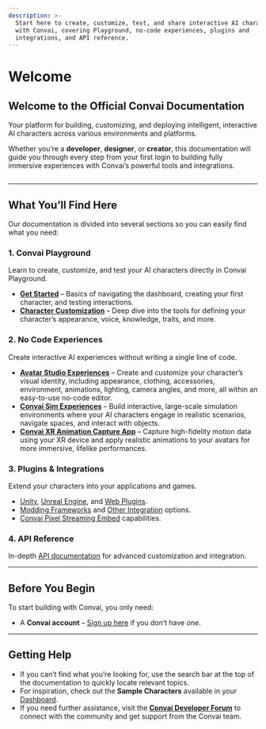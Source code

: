 ```yaml
---
description: >-
  Start here to create, customize, test, and share interactive AI characters
  with Convai, covering Playground, no-code experiences, plugins and
  integrations, and API reference.
---
```


# Welcome

## **Welcome to the Official Convai Documentation**&#x20;

Your platform for building, customizing, and deploying intelligent, interactive AI characters across various environments and platforms.

Whether you’re a **developer**, **designer**, or **creator**, this documentation will guide you through every step from your first login to building fully immersive experiences with Convai’s powerful tools and integrations.

<figure><img src=".gitbook/assets/Screenshot 2025-08-11 151646.png" alt=""><figcaption></figcaption></figure>

***

## What You’ll Find Here

Our documentation is divided into several sections so you can easily find what you need:

### 1. Convai Playground

Learn to create, customize, and test your AI characters directly in Convai Playground.

* [**Get Started**](convai-playground/get-started/) – Basics of navigating the dashboard, creating your first character, and testing interactions.
* [**Character Customization**](convai-playground/character-customization/) – Deep dive into the tools for defining your character’s appearance, voice, knowledge, traits, and more.

### 2. No Code Experiences

Create interactive AI experiences without writing a single line of code.

* [**Avatar Studio Experiences**](no-code-experiences/avatar-studio-experiences/) – Create and customize your character’s visual identity, including appearance, clothing, accessories, environment, animations, lighting, camera angles, and more, all within an easy-to-use no-code editor.
* [**Convai Sim Experiences**](no-code-experiences/convai-sim-experiences/) – Build interactive, large-scale simulation environments where your AI characters engage in realistic scenarios, navigate spaces, and interact with objects.
* [**Convai XR Animation Capture App**](no-code-experiences/convai-xr-animation-capture-app/) – Capture high-fidelity motion data using your XR device and apply realistic animations to your avatars for more immersive, lifelike performances.

### 3. Plugins & Integrations

Extend your characters into your applications and games.

* [Unity](plugins-and-integrations/unity-plugin/), [Unreal Engine](plugins-and-integrations/unreal-engine/), and [Web Plugins](plugins-and-integrations/web-plugins/).
* [Modding Frameworks](plugins-and-integrations/modding-framework/) and [Other Integration](plugins-and-integrations/other-integrations/) options.
* [Convai Pixel Streaming Embed](plugins-and-integrations/convai-pixel-streaming-embed/) capabilities.

### 4. API Reference

In-depth [API documentation](api-reference/core-api-reference/) for advanced customization and integration.

***

## Before You Begin

To start building with Convai, you only need:

* A **Convai account** – [Sign up here](https://www.convai.com/) if you don’t have one.

***

## Getting Help

* If you can’t find what you’re looking for, use the search bar at the top of the documentation to quickly locate relevant topics.
* For inspiration, check out the **Sample Characters** available in your [Dashboard](convai-playground/get-started/dashboard-overview.md#main-dashboard-view).
* If you need further assistance, visit the [**Convai Developer Forum**](https://forum.convai.com/) to connect with the community and get support from the Convai team.
